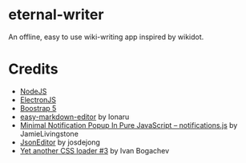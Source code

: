 # eternal-writer

An offline, easy to use wiki-writing app inspired by wikidot.

# Credits
* [NodeJS](https://nodejs.org/en/)
* [ElectronJS](https://www.electronjs.org/)
* [Boostrap 5](https://getbootstrap.com/)
* [easy-markdown-editor](https://github.com/Ionaru/easy-markdown-editor#:~:text=EasyMDE%20allows%20users%20who%20may,%2C%20links%20are%20underlined%2C%20etc.) by Ionaru
* [Minimal Notification Popup In Pure JavaScript – notifications.js](https://www.cssscript.com/minimal-notification-popup-pure-javascript/) by JamieLivingstone
* [JsonEditor](https://github.com/josdejong/jsoneditor/tree/master) by josdejong
* [Yet another CSS loader #3](https://codepen.io/sfi0zy/pen/NWbyVMv) by Ivan Bogachev
